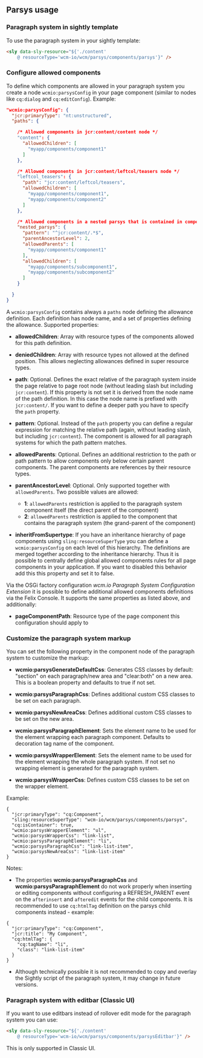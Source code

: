 ## Parsys usage

### Paragraph system in sightly template

To use the paragraph system in your sightly template:

```html
<sly data-sly-resource="${'./content'
    @ resourceType='wcm-io/wcm/parsys/components/parsys'}" />
```


### Configure allowed components

To define which components are allowed in your paragraph system you create a node `wcmio:parsysConfig` in your page component (similar to nodes like `cq:dialog` and `cq:editConfig`). Example:

```json
"wcmio:parsysConfig": {
  "jcr:primaryType": "nt:unstructured",
  "paths": {

    /* Allowed components in jcr:content/content node */
    "content": {
      "allowedChildren": [
        "myapp/components/component1"
      ]
    },

    /* Allowed components in jcr:content/leftcol/teasers node */
    "leftcol_teasers": {
      "path": "jcr:content/leftcol/teasers",
      "allowedChildren": [
        "myapp/components/component1",
        "myapp/components/component2"
      ]
    },

    /* Allowed components in a nested parsys that is contained in component1 */
    "nested_parsys": {
      "pattern": "^jcr:content/.*$",
      "parentAncestorLevel": 2,
      "allowedParents": [
        "myapp/components/component1"
      ],
      "allowedChildren": [
        "myapp/components/subcomponent1",
        "myapp/components/subcomponent2"
      ]
    }

  }
}
```

A `wcmio:parsysConfig` contains always a `paths` node defining the allowance definition. Each definition has node name, and a set of properties defining the allowance. Supported properties:

* **allowedChildren**: Array with resource types of the components allowed for this path definition.

* **deniedChildren**: Array with resource types not allowed at the defined position. This allows neglecting allowances defined in super resource types.

* **path**: Optional. Defines the exact relative of the paragraph system inside the page relative to page root node (without leading slash but including `jcr:content`). If this property is not set it is derived from the node name of the path definition. In this case the node name is prefixed with `jcr:content/`. If you want to define a deeper path you have to specify the `path` property.

* **pattern**: Optional. Instead of the `path` property you can define a regular expression for matching the relative path (again, without leading slash, but including `jcr:content`). The component is allowed for all paragraph systems for which the path pattern matches.

* **allowedParents**: Optional. Defines an additional restriction to the path or path pattern to allow components only below certain parent components. The parent components are references by their resource types.

* **parentAncestorLevel**: Optional. Only supported together with `allowedParents`. Two possible values are allowed:
    * **1**: `allowedParents` restriction is applied to the paragraph system component itself (the direct parent of the component)
    * **2**: `allowedParents` restriction is applied to the component that contains the paragraph system (the grand-parent of the component)

* **inheritFromSupertype**: If you have an inheritance hierarchy of page components using `sling:resourceSuperType` you can define a `wcmio:parsysConfig` on each level of this hierarchy. The definitions are merged together according to the inheritance hierarchy. Thus it is possible to centrally define global allowed components rules for all page components in your application. If you want to disabled this behavior add this this property and set it to false.


Via the OSGi factory configuration _wcm.io Paragraph System Configuration Extension_ it is possible to define additional allowed components definitions via the Felix Console. It supports the same properties as listed above, and additionally:

* **pageComponentPath**: Resource type of the page component this configuration should apply to


### Customize the paragraph system markup

You can set the following property in the component node of the paragraph system to customize the markup:

* **wcmio:parsysGenerateDefaultCss**: Generates CSS classes by default: "section" on each paragraph/new area and "clear:both" on a new area. This is a boolean property and defaults to true if not set.

* **wcmio:parsysParagraphCss**: Defines additional custom CSS classes to be set on each paragraph.

* **wcmio:parsysNewAreaCss**: Defines additional custom CSS classes to be set on the new area.

* **wcmio:parsysParagraphElement**: Sets the element name to be used for the element wrapping each paragraph component. Defaults to decoration tag name of the component.

* **wcmio:parsysWrapperElement**: Sets the element name to be used for the element wrapping the whole paragraph system. If not set no wrapping element is generated for the paragraph system.

* **wcmio:parsysWrapperCss**: Defines custom CSS classes to be set on the wrapper element.

Example:

```
{
  "jcr:primaryType": "cq:Component",
  "sling:resourceSuperType": "wcm-io/wcm/parsys/components/parsys",
  "cq:isContainer": true,
  "wcmio:parsysWrapperElement": "ul",
  "wcmio:parsysWrapperCss": "link-list",
  "wcmio:parsysParagraphElement": "li",
  "wcmio:parsysParagraphCss": "link-list-item",
  "wcmio:parsysNewAreaCss": "link-list-item"
}
```

Notes:

* The properties **wcmio:parsysParagraphCss** and **wcmio:parsysParagraphElement** do not work properly when inserting or editing components without configuring a REFRESH_PARENT event on the `afterinsert` and `afteredit` events for the child components. It is recommended to use `cq:htmlTag` definition on the parsys child components instead - example:

```
{
  "jcr:primaryType": "cq:Component",
  "jcr:title": "My Component",
  "cq:htmlTag": {
    "cq:tagName": "li",
    "class": "link-list-item"
  }
}
```
* Although technically possible it is not recommended to copy and overlay the Sightly script of the paragraph system, it may change in future versions.


### Paragraph system with editbar (Classic UI)

If you want to use editbars instead of rollover edit mode for the paragraph system you can use:

```html
<sly data-sly-resource="${'./content'
    @ resourceType='wcm-io/wcm/parsys/components/parsysEditbar'}" />
```

This is only supported in Classic UI.
